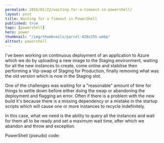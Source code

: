 ```yaml
---
permalink: 2016/01/22/waiting-for-a-timeout-in-powershell/
layout: post
title: Waiting for a Timeout in PowerShell
published: true
tags: [powershell]
hero: power
thumbnail: "/img/thumbnails/parcel-420x255.webp"
alttext: powershell
---
```


I've been working on continuous deployment of an application to Azure which we do by
uploading a new image to the Staging environment, waiting for all the new instances to
create, come online and stabilise then performing a Vip-swap of Staging for Production,
finally removing what was the old version which is now in the Staging slot.

One of the challenges was waiting for a "reasonable" amount of time for things to settle down
before either doing the swap or abandoning the deployment and flagging an error. Often if
there is a problem with the new build it's because there is a missing dependency or a
mistake in the startup scripts which will cause one or more instances to recycle indefinitely.

In this case, what we need is the ability to query all the instances and wait for them all to be ready
and set a maximum wait time, after which we abandon and throw and exception.

PowerShell (pseudo) code:

<script src="https://gist.github.com/deejaygraham/39c822ed5ef62d89fca3.js"></script>
